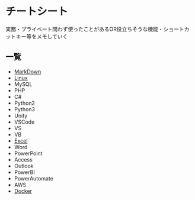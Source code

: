 # チートシート
実務・プライベート問わず使ったことがあるOR役立ちそうな機能・ショートカットキー等をメモしていく

## 一覧
- [MarkDown](MarkDown.md)
- [Linux](Linux.md)
- MySQL
- PHP
- C#
- Python2
- Python3
- Unity
- VSCode
- VS
- VB
- [Excel](Excel.md)
- Word
- PowerPoint
- Access
- Outlook
- PowerBI
- PowerAutomate
- AWS
- [Docker](Docker.md)